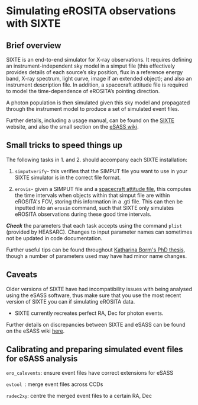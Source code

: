 # Simulating eROSITA observations with SIXTE

## Brief overview
SIXTE is an end-to-end simulator for X-ray observations. It requires defining an instrument-independent sky model in a 
simput file (this effectively provides details of each source’s sky position, flux in a reference energy band, X-ray spectrum, light curve, image if 
an extended object); and also an instrument description file. In addition, a spacecraft attitude file is required to model the time-dependence of eROSITA’s 
pointing direction.

A photon population is then simulated given this sky model and propagated through the instrument model to produce a 
set of simulated event files. 

Further details, including a usage manual, can be found on the [SIXTE](https://www.sternwarte.uni-erlangen.de/research/sixte/index.php) website,
and also the small section on the [eSASS wiki](https://wiki.mpe.mpg.de/eRosita/ScienceRelatedStuff/sixte).

## Small tricks to speed things up
The following tasks in 1. and 2. should accompany each SIXTE installation:

1. ```simputverify```- this verifies that the SIMPUT file you want to use in your SIXTE simulator is in the correct file format.

2. ```erovis```- given a SIMPUT file and a [spacecraft attitude file](http://www.sternwarte.uni-erlangen.de/research/sixte/data/eRASS_Pc87M55_3dobi_att_remeis.fits.bz2), this computes the time intervals when objects within that simput file are within
eROSITA's FOV, storing this information in a .gti file. This can then be inputted into an ```erosim``` command,
such that SIXTE only simulates eROSITA observations during these good time intervals.

***Check*** the parameters that each task accepts using the command ```plist``` (provided by HEASARC). Changes to input 
parameter names can sometimes not be updated in code documentation.

Further useful tips can be found throughout [Katharina Borm's PhD thesis](http://hss.ulb.uni-bonn.de/2016/4329/4329.pdf), 
though a number of parameters used may have had minor name changes.

## Caveats
Older versions of SIXTE have had incompatibility issues with being analysed using the eSASS software, thus make sure that you use the most recent version of SIXTE you can
if simulating eROSITA data.

* SIXTE currently recreates perfect RA, Dec for photon events.

Further details on discrepancies between SIXTE and eSASS can be found on the eSASS wiki [here](https://wiki.mpe.mpg.de/eRosita/EroCat/eSASSvsSIXTE).

## Calibrating and preparing simulated event files for eSASS analysis

```ero_calevents```: ensure event files have correct extensions for eSASS

```evtool ```: merge event files across CCDs

```radec2xy```: centre the merged event files to a certain RA, Dec



